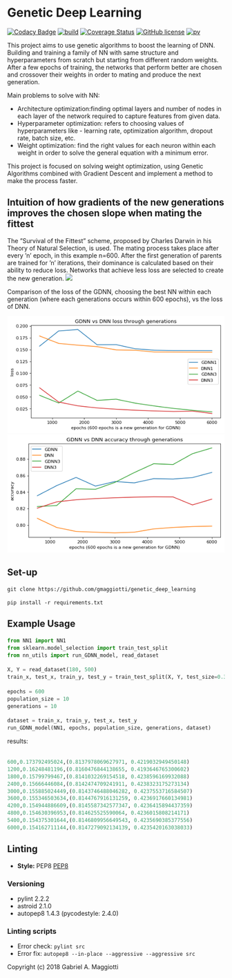 # Genetic Deep Learning
[![Codacy Badge](https://api.codacy.com/project/badge/Grade/010b7619b1444d20997b281e889c562d)](https://app.codacy.com/app/patelotech/genetic_deep_learning?utm_source=github.com&utm_medium=referral&utm_content=patelotech/genetic_deep_learning&utm_campaign=Badge_Grade_Dashboard)
[![build](https://travis-ci.com/patelotech/genetic_deep_learning.svg?branch=master)](https://travis-ci.org/patelotech/genetic_deep_learning)
[![Coverage Status](https://coveralls.io/repos/github/patelotech/genetic_deep_learning/badge.svg?branch=master)](https://coveralls.io/github/patelotech/genetic_deep_learning?branch=master)
[![GitHub license](https://img.shields.io/badge/license-MIT-blue.svg)](https://github.com/gmaggiotti/genetic_deep_learning/blob/master/LICENSE.md)
[![pv](https://img.shields.io/badge/python-2.7-blue.svg)]()

This project aims to use genetic algorithms to boost the learning of DNN.  Building and training a family  of NN with same structure and hyperparameters from scratch but starting from different random weights.   After a few epochs of training, the networks that perform better are chosen and crossover their weights in order to mating and produce the next generation. 

Main problems to solve with NN:

-   Architecture optimization:finding optimal layers and number of nodes in each layer of the network required to capture features from given data.
-   Hyperparameter optimization: refers to choosing values of hyperparameters like - learning rate, optimization algorithm, dropout rate, batch size, etc. 
-   Weight optimization: find the right values for each neuron within each weight in order to solve the general equation with a minimum error.

This project is focused on solving weight optimization, using Genetic Algorithms combined with Gradient Descent and implement a method to make the process faster.

## Intuition of how gradients of the new generations improves the chosen slope when mating the fittest

 The ”Survival of the Fittest” scheme, proposed by Charles Darwin in his Theory of Natural Selection, is used.  The mating process takes place after every ’n’ epoch, in this example n=600. After the first generation of parents are trained for ’n’ iterations, their dominance is calculated based on their ability to reduce loss.  Networks that achieve less loss are selected to create the new generation.
![](img/image2.png)

Comparison of the loss of the GDNN, choosing the best NN within each generation (where each generations occurs within 600 epochs),  vs the loss of DNN.

![](img/error2.png)
![](img/acc2.png)

## Set-up

` git clone https://github.com/gmaggiotti/genetic_deep_learning `

` pip install -r requirements.txt `

## Example Usage

```python
from NN1 import NN1
from sklearn.model_selection import train_test_split
from nn_utils import run_GDNN_model, read_dataset

X, Y = read_dataset(180, 500)
train_x, test_x, train_y, test_y = train_test_split(X, Y, test_size=0.3, random_state=1)

epochs = 600
population_size = 10
generations = 10

dataset = train_x, train_y, test_x, test_y
run_GDNN_model(NN1, epochs, population_size, generations, dataset)

```
results:

```python

600,0.173792495024,(0.8137978069627971, 0.4219032949450148)
1200,0.16248481196,(0.8160476844138655, 0.4193646765300602)
1800,0.15799799467,(0.8141032269154518, 0.4238596169932088)
2400,0.15666446084,(0.8142474709241911, 0.4238323175273134)
3000,0.155885024449,(0.8143746488046282, 0.4237553716584507)
3600,0.155346503634,(0.8144767916131259, 0.4236917660134981)
4200,0.154944886609,(0.8145587342577347, 0.4236415894437359)
4800,0.154630396953,(0.814625525590064, 0.4236015808214171)
5400,0.154375301644,(0.8146809956649543, 0.4235690385377556)
6000,0.154162711144,(0.8147279092134139, 0.4235420163038033)


```

## Linting

-   **Style:** PEP8
[PEP8](https://www.python.org/dev/peps/pep-0008/ "Pep 8")

### Versioning

-   pylint 2.2.2
-   astroid 2.1.0
-   autopep8 1.4.3 (pycodestyle: 2.4.0)

### Linting scripts

-   Error check: `pylint src`
-   Error fix:  `autopep8 --in-place --aggressive --aggressive src`

Copyright (c) 2018 Gabriel A. Maggiotti
